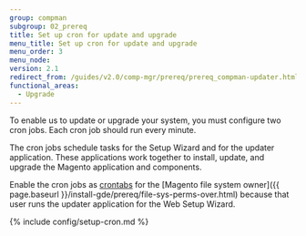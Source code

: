 ```yaml
---
group: compman
subgroup: 02_prereq
title: Set up cron for update and upgrade
menu_title: Set up cron for update and upgrade
menu_order: 3
menu_node:
version: 2.1
redirect_from: /guides/v2.0/comp-mgr/prereq/prereq_compman-updater.html
functional_areas:
  - Upgrade
---
```


To enable us to update or upgrade your system, you must configure two cron jobs. Each cron job should run every minute.

The cron jobs schedule tasks for the Setup Wizard and for the updater application. These applications work together to install, update, and upgrade the Magento application and components.

Enable the cron jobs as <a href="http://ss64.com/bash/crontab.html" target="_blank">crontabs</a> for the [Magento file system owner]({{ page.baseurl }}/install-gde/prereq/file-sys-perms-over.html) because that user runs the updater application for the Web Setup Wizard. 

{% include config/setup-cron.md %}

